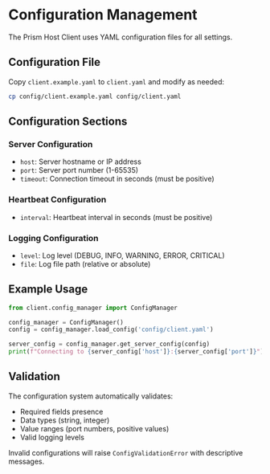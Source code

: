 # Configuration Management

The Prism Host Client uses YAML configuration files for all settings.

## Configuration File

Copy `client.example.yaml` to `client.yaml` and modify as needed:

```bash
cp config/client.example.yaml config/client.yaml
```

## Configuration Sections

### Server Configuration
- `host`: Server hostname or IP address
- `port`: Server port number (1-65535)
- `timeout`: Connection timeout in seconds (must be positive)

### Heartbeat Configuration
- `interval`: Heartbeat interval in seconds (must be positive)

### Logging Configuration
- `level`: Log level (DEBUG, INFO, WARNING, ERROR, CRITICAL)
- `file`: Log file path (relative or absolute)

## Example Usage

```python
from client.config_manager import ConfigManager

config_manager = ConfigManager()
config = config_manager.load_config('config/client.yaml')

server_config = config_manager.get_server_config(config)
print(f"Connecting to {server_config['host']}:{server_config['port']}")
```

## Validation

The configuration system automatically validates:
- Required fields presence
- Data types (string, integer)
- Value ranges (port numbers, positive values)
- Valid logging levels

Invalid configurations will raise `ConfigValidationError` with descriptive messages.